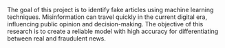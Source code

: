 
The goal of this project is to identify fake articles using machine learning techniques. Misinformation can travel quickly in the current digital era, influencing public opinion and decision-making. The objective of this research is to create a reliable model with high accuracy for differentiating between real and fraudulent news.

